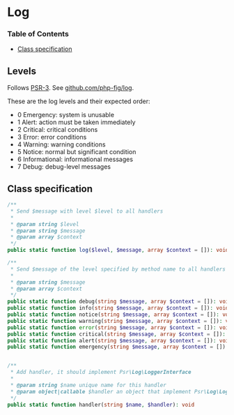 # Log


### Table of Contents

 - [Class specification](#class-specification)

## Levels

Follows [PSR-3](http://www.php-fig.org/psr/psr-3/). See [github.com/php-fig/log](https://github.com/php-fig/log).

These are the log levels and their expected order:

 * 0 Emergency: system is unusable
 * 1 Alert: action must be taken immediately
 * 2 Critical: critical conditions
 * 3 Error: error conditions
 * 4 Warning: warning conditions
 * 5 Notice: normal but significant condition
 * 6 Informational: informational messages
 * 7 Debug: debug-level messages


## Class specification

```php
/**
 * Send $message with level $level to all handlers
 *
 * @param string $level
 * @param string $message
 * @param array $context
 */
public static function log($level, $message, array $context = []): void;

/**
 * Send $message of the level specified by method name to all handlers
 *
 * @param string $message
 * @param array $context
 */
public static function debug(string $message, array $context = []): void;
public static function info(string $message, array $context = []): void;
public static function notice(string $message, array $context = []): void;
public static function warning(string $message, array $context = []): void;
public static function error(string $message, array $context = []): void;
public static function critical(string $message, array $context = []): void;
public static function alert(string $message, array $context = []): void;
public static function emergency(string $message, array $context = []): void;


/**
 * Add handler, it should implement Psr\Log\LoggerInterface
 *
 * @param string $name unique name for this handler
 * @param object|callable $handler an object that implement Psr\Log\LoggerInterface or a callable
 */
public static function handler(string $name, $handler): void

```
